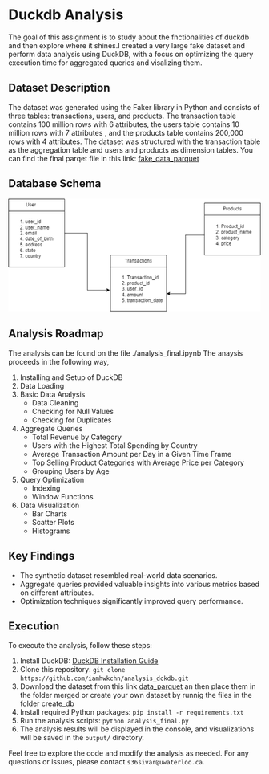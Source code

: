 # Duckdb Analysis

The goal of this assignment is to study about the fnctionalities of duckdb and then explore where it shines.I created a very large fake dataset and perform data analysis using DuckDB, with a focus on optimizing the query execution time for aggregated queries and visalizing them.

## Dataset Description

The dataset was generated using the Faker library in Python and consists of three tables: transactions, users, and products. The transaction table contains 100 million rows with 6 attributes, the users table contains 10 million rows with 7 attributes , and the products table contains 200,000 rows with 4 attributes. The dataset was structured with the transaction table as the aggregation table and users and products as dimension tables.
You can find the final parqet file in this link: [fake_data_parquet](https://uofwaterloo-my.sharepoint.com/:f:/r/personal/s36sivar_uwaterloo_ca/Documents/fake_data_transactions?csf=1&web=1&e=fq62cJ)

## Database Schema

![Database Schema](images/db_schema.png)

## Analysis Roadmap

The analysis can be found on the file ./analysis_final.ipynb
The anaysis proceeds in the following way,
1. Installing and Setup of DuckDB
2. Data Loading
3. Basic Data Analysis
   - Data Cleaning
   - Checking for Null Values
   - Checking for Duplicates
4. Aggregate Queries
   - Total Revenue by Category
   - Users with the Highest Total Spending by Country
   - Average Transaction Amount per Day in a Given Time Frame
   - Top Selling Product Categories with Average Price per Category
   - Grouping Users by Age
5. Query Optimization
   - Indexing
   - Window Functions
6. Data Visualization
   - Bar Charts
   - Scatter Plots
   - Histograms

## Key Findings

- The synthetic dataset resembled real-world data scenarios.
- Aggregate queries provided valuable insights into various metrics based on different attributes.
- Optimization techniques significantly improved query performance.



## Execution

To execute the analysis, follow these steps:

1. Install DuckDB: [DuckDB Installation Guide](https://duckdb.org/docs/installation)
2. Clone this repository: `git clone https://github.com/iamhwkchn/analysis_dckdb.git`
3. Download the dataset from this link [data_parquet](https://uofwaterloo-my.sharepoint.com/:f:/r/personal/s36sivar_uwaterloo_ca/Documents/fake_data_transactions?csf=1&web=1&e=fq62cJ) an then place them in the folder merged or create your own dataset by runnig the files in the folder create_db
4. Install required Python packages: `pip install -r requirements.txt`
5. Run the analysis scripts: `python analysis_final.py`
6. The analysis results will be displayed in the console, and visualizations will be saved in the `output/` directory.

Feel free to explore the code and modify the analysis as needed. For any questions or issues, please contact `s36sivar@uwaterloo.ca`.
